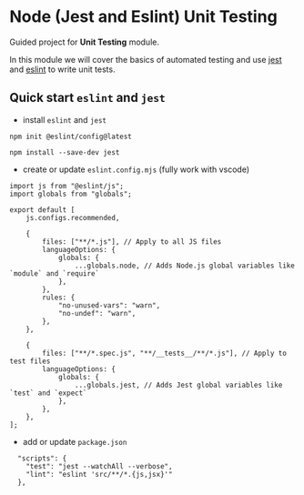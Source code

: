 # Node (Jest and Eslint) Unit Testing

Guided project for **Unit Testing** module.

In this module we will cover the basics of automated testing and use [jest](https://jestjs.io/docs/getting-started) and [eslint](https://eslint.org/) to write unit tests.

## Quick start `eslint` and `jest`

-   install `eslint` and `jest`
```
npm init @eslint/config@latest
```

```
npm install --save-dev jest
```

- create or update `eslint.config.mjs` (fully work with vscode)
```
import js from "@eslint/js";
import globals from "globals";

export default [
    js.configs.recommended,

    {
        files: ["**/*.js"], // Apply to all JS files
        languageOptions: {
            globals: {
                ...globals.node, // Adds Node.js global variables like `module` and `require`
            },
        },
        rules: {
            "no-unused-vars": "warn",
            "no-undef": "warn",
        },
    },

    {
        files: ["**/*.spec.js", "**/__tests__/**/*.js"], // Apply to test files
        languageOptions: {
            globals: {
                ...globals.jest, // Adds Jest global variables like `test` and `expect`
            },
        },
    },
];
```

- add or update `package.json`
```
  "scripts": {
    "test": "jest --watchAll --verbose",
    "lint": "eslint 'src/**/*.{js,jsx}'"
  },
```